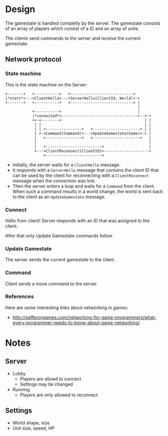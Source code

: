 # Design

The gamestate is handled completly by the server.  The gamestate consists of an
array of players which consist of a ID and an array of units.

The clients send commands to the server and receive the current gamestate.

## Network protocol

### State machine

This is the state machine on the Server:

    +-------+   +-----------+   +----------------------------+
    |*start*+--->ClientHello+--->ServerHello(ClientId, World)+-+
    +-------+   +-----------+   +----------------------------+ |
                                                               |
                +-----------+                                  |
                |*connected*<----------------------------------+--+-+
                ++-+--------+                                     | |
                 | |                                              | |
                 | | +----------------+   +---------------------+ | |
                 | +->Command(Command)+--->UpdateGamestate(Game)+-+ |
                 |   +----------------+   +---------------------+   |
                 |                                                  |
                 |   +-------------------------+                    |
                 +--->ClientReconnect(ClientId)+--------------------+
                     +-------------------------+

- Initially, the server waits for a `ClientHello` message.
- It responds with a `ServerHello` message that contains the client ID that can
  be used by the client for reconnecting with a `ClientReconnect` message when
  the connection was lost.
- Then the server enters a loop and waits for a `Command` from the client. When
  such a command results in a world change, the world is sent back to the client
  as an `UpdateGamestate` message.

### Connect

Hello from client! Server responds with an ID that was assigned to the client.

After that only Update Gamestate commands follow.

### Update Gamestate

The server sends the current gamestate to the client.

### Command

Client sends a move command to the server.

### References

Here are some interesting links about networking in games:

 - http://gafferongames.com/networking-for-game-programmers/what-every-programmer-needs-to-know-about-game-networking/

# Notes

## Server

 * Lobby
   * Players are allowd to connect
   * Settings may be changed
 * Running
   * Players are only allowed to reconnect

## Settings

 * World shape, size
 * Unit size, speed, HP

